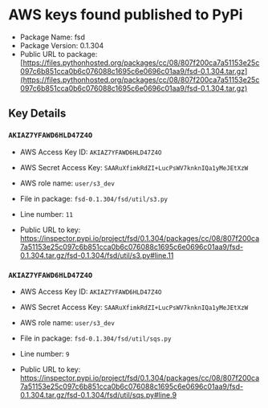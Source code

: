 # AWS keys found published to PyPi

* Package Name: fsd
* Package Version: 0.1.304
* Public URL to package: [https://files.pythonhosted.org/packages/cc/08/807f200ca7a51153e25c097c6b851cca0b6c076088c1695c6e0696c01aa9/fsd-0.1.304.tar.gz](https://files.pythonhosted.org/packages/cc/08/807f200ca7a51153e25c097c6b851cca0b6c076088c1695c6e0696c01aa9/fsd-0.1.304.tar.gz)

## Key Details

### `AKIAZ7YFAWD6HLD47Z4O`

* AWS Access Key ID: `AKIAZ7YFAWD6HLD47Z4O`
* AWS Secret Access Key: `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` 
* AWS role name: `user/s3_dev`
* File in package: `fsd-0.1.304/fsd/util/s3.py`
* Line number: `11`

* Public URL to key: https://inspector.pypi.io/project/fsd/0.1.304/packages/cc/08/807f200ca7a51153e25c097c6b851cca0b6c076088c1695c6e0696c01aa9/fsd-0.1.304.tar.gz/fsd-0.1.304/fsd/util/s3.py#line.11



### `AKIAZ7YFAWD6HLD47Z4O`

* AWS Access Key ID: `AKIAZ7YFAWD6HLD47Z4O`
* AWS Secret Access Key: `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` 
* AWS role name: `user/s3_dev`
* File in package: `fsd-0.1.304/fsd/util/sqs.py`
* Line number: `9`

* Public URL to key: https://inspector.pypi.io/project/fsd/0.1.304/packages/cc/08/807f200ca7a51153e25c097c6b851cca0b6c076088c1695c6e0696c01aa9/fsd-0.1.304.tar.gz/fsd-0.1.304/fsd/util/sqs.py#line.9


